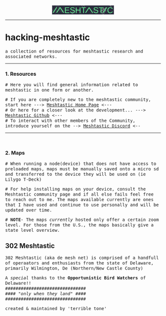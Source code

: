 <p align="center"><img src="https://github.com/anthonymcwhite/hacking-meshtastic/blob/main/images/logo-banner2.png" width="200"/></p>

---

# hacking-meshtastic</br>
<tt>a collection of resources for meshtastic research and associated networks.</tt>  
<hr noshade>

### 1. Resources </br>
<tt># Here you will find general information related to meshtastic in one form or another.</tt></br>  

<tt># If you are completely new to the meshtastic community, start here ---> [Meshtastic Home Page](https://meshtastic.org/) <--- </tt></br>
<tt># Or here for a closer look at the development... ---> [Meshtastic Github](https://github.com/meshtastic) <--- </tt></br>
<tt># To interact with other members of the Community, introduce yourself on the --> [Meshtastic Discord](https://discord.com/invite/meshtastic) <-- </tt></br>
<hr noshade>
<br>

### 2. Maps
<tt># When running a node(device) that does not have access to preloaded maps, maps must be manually saved onto a micro sd and transferred to the device they will be used on (ie Lilygo T-Deck)</tt></br>

<tt># For help installing maps on your device, consult the Meshtastic community page and if all else fails feel free to reach out to me. The maps available currently are ones that I have used and continue to use personally and will be updated over time.</tt></br>

<tt># **NOTE**- The maps *currently* hosted only offer a certain zoom level. For those from the U.S., the maps basically give a state level overview.</tt></br> 

## 302 Meshtastic
<tt>302 Meshtastic (aka de mesh net) is comprised of a handfull of operaators and enthusiasts from the state of Delaware, primarily Wilmington, De (Northern/New Castle County)</tt></br>

<tt>A *special* thanks to the **Opportunistic Bird Watchers** of Delaware!!</tt></br>
<tt>###############################</tt></br>
<tt>#### *"only when they land"* ####</tt></br>
<tt>###############################</tt></br>

<tt>created & maintained by 'terrible tone'</tt>
